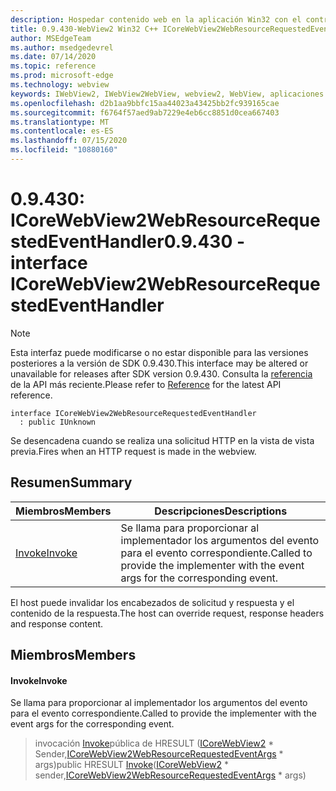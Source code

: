```yaml
---
description: Hospedar contenido web en la aplicación Win32 con el control Microsoft Edge WebView2
title: 0.9.430-WebView2 Win32 C++ ICoreWebView2WebResourceRequestedEventHandler
author: MSEdgeTeam
ms.author: msedgedevrel
ms.date: 07/14/2020
ms.topic: reference
ms.prod: microsoft-edge
ms.technology: webview
keywords: IWebView2, IWebView2WebView, webview2, WebView, aplicaciones Win32, Win32, Edge, ICoreWebView2, ICoreWebView2Host, control de explorador, HTML Edge
ms.openlocfilehash: d2b1aa9bbfc15aa44023a43425bb2fc939165cae
ms.sourcegitcommit: f6764f57aed9ab7229e4eb6cc8851d0cea667403
ms.translationtype: MT
ms.contentlocale: es-ES
ms.lasthandoff: 07/15/2020
ms.locfileid: "10880160"
---
```

# <span data-ttu-id="439f6-104">0.9.430: ICoreWebView2WebResourceRequestedEventHandler</span><span class="sxs-lookup"><span data-stu-id="439f6-104">0.9.430 - interface ICoreWebView2WebResourceRequestedEventHandler</span></span> 

> [!NOTE]
> <span data-ttu-id="439f6-105">Esta interfaz puede modificarse o no estar disponible para las versiones posteriores a la versión de SDK 0.9.430.</span><span class="sxs-lookup"><span data-stu-id="439f6-105">This interface may be altered or unavailable for releases after SDK version 0.9.430.</span></span> <span data-ttu-id="439f6-106">Consulta la [referencia](../../../webview2-api-reference.md) de la API más reciente.</span><span class="sxs-lookup"><span data-stu-id="439f6-106">Please refer to [Reference](../../../webview2-api-reference.md) for the latest API reference.</span></span>

```
interface ICoreWebView2WebResourceRequestedEventHandler
  : public IUnknown
```

<span data-ttu-id="439f6-107">Se desencadena cuando se realiza una solicitud HTTP en la vista de vista previa.</span><span class="sxs-lookup"><span data-stu-id="439f6-107">Fires when an HTTP request is made in the webview.</span></span>

## <span data-ttu-id="439f6-108">Resumen</span><span class="sxs-lookup"><span data-stu-id="439f6-108">Summary</span></span>

 <span data-ttu-id="439f6-109">Miembros</span><span class="sxs-lookup"><span data-stu-id="439f6-109">Members</span></span>                        | <span data-ttu-id="439f6-110">Descripciones</span><span class="sxs-lookup"><span data-stu-id="439f6-110">Descriptions</span></span>
--------------------------------|---------------------------------------------
[<span data-ttu-id="439f6-111">Invoke</span><span class="sxs-lookup"><span data-stu-id="439f6-111">Invoke</span></span>](#invoke) | <span data-ttu-id="439f6-112">Se llama para proporcionar al implementador los argumentos del evento para el evento correspondiente.</span><span class="sxs-lookup"><span data-stu-id="439f6-112">Called to provide the implementer with the event args for the corresponding event.</span></span>

<span data-ttu-id="439f6-113">El host puede invalidar los encabezados de solicitud y respuesta y el contenido de la respuesta.</span><span class="sxs-lookup"><span data-stu-id="439f6-113">The host can override request, response headers and response content.</span></span>

## <span data-ttu-id="439f6-114">Miembros</span><span class="sxs-lookup"><span data-stu-id="439f6-114">Members</span></span>

#### <span data-ttu-id="439f6-115">Invoke</span><span class="sxs-lookup"><span data-stu-id="439f6-115">Invoke</span></span> 

<span data-ttu-id="439f6-116">Se llama para proporcionar al implementador los argumentos del evento para el evento correspondiente.</span><span class="sxs-lookup"><span data-stu-id="439f6-116">Called to provide the implementer with the event args for the corresponding event.</span></span>

> <span data-ttu-id="439f6-117">invocación [Invoke](#invoke)pública de HRESULT ([ICoreWebView2](ICoreWebView2.md) \* Sender,[ICoreWebView2WebResourceRequestedEventArgs](ICoreWebView2WebResourceRequestedEventArgs.md) \* args)</span><span class="sxs-lookup"><span data-stu-id="439f6-117">public HRESULT [Invoke](#invoke)([ICoreWebView2](ICoreWebView2.md) \* sender,[ICoreWebView2WebResourceRequestedEventArgs](ICoreWebView2WebResourceRequestedEventArgs.md) \* args)</span></span>

